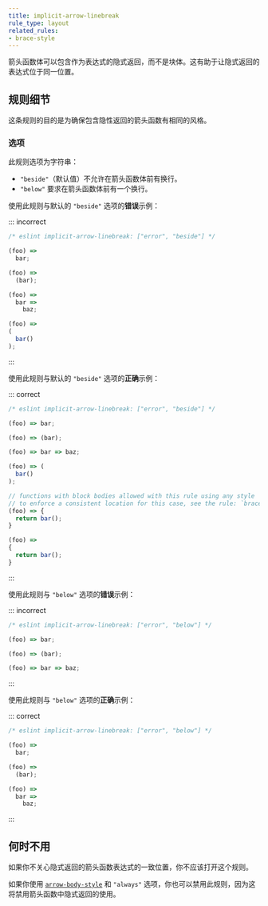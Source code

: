 ```yaml
---
title: implicit-arrow-linebreak
rule_type: layout
related_rules:
- brace-style
---
```


箭头函数体可以包含作为表达式的隐式返回，而不是块体。这有助于让隐式返回的表达式位于同一位置。

## 规则细节

这条规则的目的是为确保包含隐性返回的箭头函数有相同的风格。

### 选项

此规则选项为字符串：

* `"beside"`（默认值）不允许在箭头函数体前有换行。
* `"below"` 要求在箭头函数体前有一个换行。

使用此规则与默认的 `"beside"` 选项的**错误**示例：

::: incorrect

```js
/* eslint implicit-arrow-linebreak: ["error", "beside"] */

(foo) =>
  bar;

(foo) =>
  (bar);

(foo) =>
  bar =>
    baz;

(foo) =>
(
  bar()
);
```

:::

使用此规则与默认的 `"beside"` 选项的**正确**示例：

::: correct

```js
/* eslint implicit-arrow-linebreak: ["error", "beside"] */

(foo) => bar;

(foo) => (bar);

(foo) => bar => baz;

(foo) => (
  bar()
);

// functions with block bodies allowed with this rule using any style
// to enforce a consistent location for this case, see the rule: `brace-style`
(foo) => {
  return bar();
}

(foo) =>
{
  return bar();
}
```

:::

使用此规则与 `"below"` 选项的**错误**示例：

::: incorrect

```js
/* eslint implicit-arrow-linebreak: ["error", "below"] */

(foo) => bar;

(foo) => (bar);

(foo) => bar => baz;
```

:::

使用此规则与 `"below"` 选项的**正确**示例：

::: correct

```js
/* eslint implicit-arrow-linebreak: ["error", "below"] */

(foo) =>
  bar;

(foo) =>
  (bar);

(foo) =>
  bar =>
    baz;
```

:::

## 何时不用

如果你不关心隐式返回的箭头函数表达式的一致位置，你不应该打开这个规则。

如果你使用 [`arrow-body-style`](arrow-body-style) 和 `"always"` 选项，你也可以禁用此规则，因为这将禁用箭头函数中隐式返回的使用。
